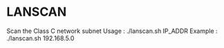 # LANSCAN
Scan the Class C network subnet
Usage : ./lanscan.sh IP_ADDR
Example : ./lanscan.sh 192.168.5.0
